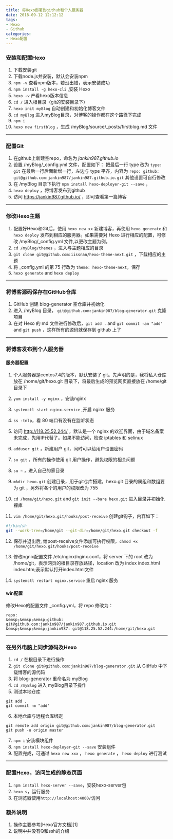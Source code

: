 ```yaml
---
title: 将Hexo部署到github和个人服务器
date: 2018-09-12 12:12:12
tags: 
- Hexo
- Github
categories: 
- Hexo配置
---
```


### **安装和配置Hexo**
1. 下载安装git
2. 下载node.js并安装，默认会安装npm
3. `npm -v` 查看npm版本，若没出错，表示安装成功
4. `npm install -g hexo-cli` ,安装 Hexo
5. `hexo -v` 产看hexo版本信息
6. `cd /` 进入根目录（git的安装目录下）
7. `hexo init myBlog` 自动创建和初始化博客文件
8. `cd myBlog` 进入myBlog目录，对博客的操作都在这个路径下完成
9. `npm i`
10. `hexo new firstblog` ，生成 /myBlog/source/_posts/firstblog.md 文件

----------
### **配置Git**

1. 在github上新建空repo，命名为 *jankin987.github.io* 
2. 设置 /myBlog/_config.yml 文件，配置如下：
把最后一行 type 改为 `type: git`
在最后一行后面新增一行，左边与 type 平齐，内容为 `repo: github: git@github.com:jankin987/jankin987.github.io.git`
其他设置可自行修改
3. 在 /myBlog 目录下执行 `npm install hexo-deployer-git --save` ，
4. `hexo deploy` ，将博客发布到github
5. 访问 https://jankin987.github.io/ ，即可查看第一篇博客

----------
### **修改Hexo主题**

1. 配置好Hexo和Git后，使用 `hexo new xx` 新建博客，再使用 `hexo generate` 和 `hexo deploy` 发布到相应的服务器。如果需要对 Hexo 进行相应的配置，可修改 /myBlog/_config.yml 文件,以更改主题为例。
2. `cd /myBlog/themes` ，进入与主题相应的目录
3. `git clone git@github.com:iissnan/hexo-theme-next.git` ，下载相应的主题
4. 将 _config.yml 的第 75 行改为 `theme: hexo-theme-next`，保存
5. `hexo generate` and `hexo deploy`

----------
### **将博客源码保存在GitHub仓库**

1. GitHub 创建 blog-generator 空仓库并初始化
2. 进入 /myBlog 目录， `git@github.com:jankin987/blog-generator.git` 克隆项目
3. 在对 Hexo 的 md 文件进行修改后，`git add .` and `git commit -am "add"` and `git push` ，这样所有的源码就保存到 github 上了

----------
### **将博客发布到个人服务器**
#### **服务器配置**
1. 个人服务器是centos7.4的版本，默认安装了 git。先声明的是，我将私人仓库放在 /home/git/hexo.git 目录下，将最后生成的预览网页直接放在 /home/git 目录下

2. `yum install -y nginx` ，安装nginx
3. `systemctl start nginx.service` ,开启 nginx 服务
4. `ss -tnlp`，看 80 端口有没有在监听状态
5. 访问 http://118.25.52.244/ ，默认是一个 nginx 的欢迎界面，由于域名备案未完成，先用IP代替了。如果不能访问，检查 iptables 和 selinux
6. `adduser git` ，新建用户 git，同时可以给用户设置密码
7. `su git` ，所有的操作使用 git 用户操作，避免权限的相关问题
8. `su ~` ，进入自己的家目录
9. `mkdir hexo.git` 创建目录，用于git仓库搭建，hexo.git 目录的属组和数组要为 git ，另外将各个的用户的权限改为 755
10. `cd /home/git/hexo.git` and `git init --bare hexo.git` 进入目录并初始化裸库
11. `vim /home/git/hexo.git/hooks/post-receive` 创建git钩子，内容如下：
```bash
#!/bin/sh
git --work-tree=/home/git --git-dir=/home/git/hexo.git checkout -f
```
12. 保存并退出后, 给post-receive文件添加可执行权限，`chmod +x /home/git/hexo.git/hooks/post-receive`

13. 修改ngnix配置文件 /etc/nginx/nginx.conf，将 server 下的 root 改为 /home/git，表示网页的根目录存放路径，location 改为 index index.html index.htm;表示默认打开index.html文件
14. `systemctl restart nginx.service` 重启 nginx 服务
#### **win配置**
修改Hexo的配置文件 _config.yml，将 repo 修改为：
```
repo: 
&emsp;&emsp;&emsp;github: git@github.com:jankin987/jankin987.github.io.git
&emsp;&emsp;&emsp;jankin987: git@118.25.52.244:/home/git/hexo.git
```

----------


### **在另外电脑上同步源码及Hexo**
1. `cd /` 在根目录下进行操作
2. `git clone git@github.com:jankin987/blog-generator.git` 从 GitHub 中下载博客的源代码
3. 将 blog-generator 重命名为 myBlog
4. `cd /myBlog` 进入 myBlog目录下操作
5. 测试本地仓库
``` 
git add .
git commit -m "add"
```
6. 本地仓库与远程仓库绑定
```
git remote add origin git@github.com:jankin987/blog-generator.git
git push -u origin master
```
7. `npm i` 安装模块组件
8. `npm install hexo-deployer-git --save` 安装组件
9. 配置完成，可通过 `hexo new xxx` ， `hexo generate`  ， `hexo deploy` 进行测试

----------

### **配置Hexo，访问生成的静态页面**
1. `npm install hexo-server --save`，安装hexo-server包
2. `hexo s`，运行服务
3. 在浏览器使用`http://localhost:4000/`访问


### **额外说明**
1. 操作主要参考[Hexo官方文档][1]
2. 说明中并没有Q和ssh的介绍
